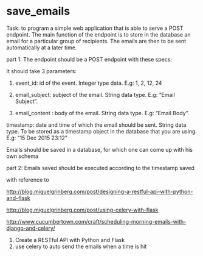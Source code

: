 # save_emails

Task: 
to program a simple web application that is able to serve a POST endpoint. The main function of the endpoint is to store in the database an email for a particular group of recipients. The emails are then to be sent automatically at a later time.

part 1:
The endpoint should be a POST endpoint with these specs:

It should take 3 parameters:

1) event_id: id of the event. Integer type data. E.g: 1, 2, 12, 24

2) email_subject: subject of the email. String data type. E.g: “Email Subject”.

3) email_content : body of the email. String data type. E.g: “Email Body”.

timestamp: date and time of which the email should be sent. String data type. To be stored as a timestamp object in the database that you are using. E.g: “15 Dec 2015 23:12”

Emails should be saved in a database, for which one can come up with his own schema

part 2:
Emails saved should be executed according to the timestamp saved

with reference to 

http://blog.miguelgrinberg.com/post/designing-a-restful-api-with-python-and-flask

http://blog.miguelgrinberg.com/post/using-celery-with-flask 

http://www.cucumbertown.com/craft/scheduling-morning-emails-with-django-and-celery/
 
 1. Create a RESTful API with Python and Flask
 2. use celery to auto send the emails when a time is hit
 
 
